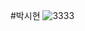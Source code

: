 #박시현
![3333](https://user-images.githubusercontent.com/105265353/167560214-f788a653-4441-4d65-96b6-c713773bd9bc.jpg)
